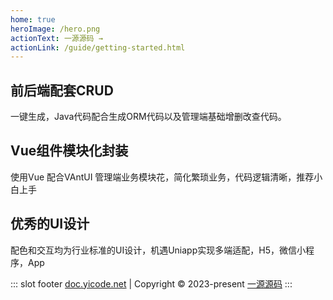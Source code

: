 ```yaml
---
home: true
heroImage: /hero.png
actionText: 一源源码 →
actionLink: /guide/getting-started.html
---
```


<div class="features">
  <div class="feature">
    <h2>前后端配套CRUD</h2>
    <p>一键生成，Java代码配合生成ORM代码以及管理端基础增删改查代码。</p>
  </div>
  <div class="feature">
    <h2>Vue组件模块化封装</h2>
    <p>使用Vue 配合VAntUI 管理端业务模块花，简化繁琐业务，代码逻辑清晰，推荐小白上手</p>
  </div>
  <div class="feature">
    <h2>优秀的UI设计</h2>
    <p>配色和交互均为行业标准的UI设计，机遇Uniapp实现多端适配，H5，微信小程序，App</p>
  </div>
</div>

::: slot footer
[doc.yicode.net](https://doc.yicode.net) | Copyright © 2023-present [一源源码](https://github.com/yiyuancode)
:::